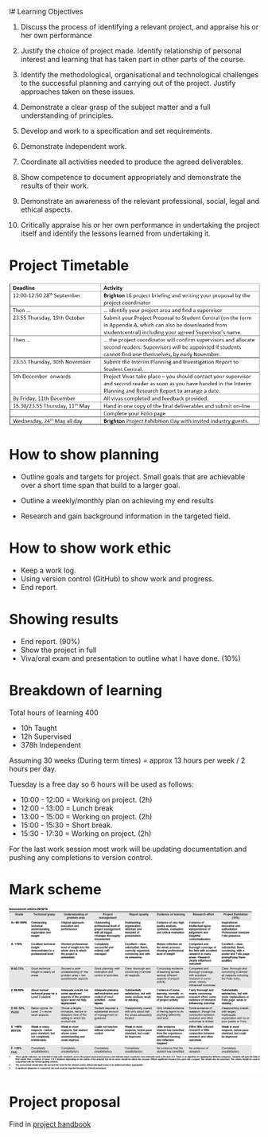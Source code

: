 I# Learning Objectives

1) Discuss the process of identifying a relevant project, and appraise his or her own performance

2) Justify the choice of project made. Identify relationship of personal interest and learning that has taken part in other parts of the course.

3) Identify the methodological, organisational and technological challenges to the successful planning and carrying out of the project. Justify approaches taken on these issues.

4) Demonstrate a clear grasp of the subject matter and a full understanding of principles.

5) Develop and work to a specification and set requirements.

6) Demonstrate independent work.

7) Coordinate all activities needed to produce the agreed deliverables.

8) Show competence to document appropriately and demonstrate the results of their work.

9) Demonstrate an awareness of the relevant professional, social, legal and ethical aspects.

10) Critically appraise his or her own performance in undertaking the project itself and identify the lessons learned from undertaking it.

# Project Timetable

![Project timetable](./Images/projecttimetable.png)


# How to show planning

- Outline goals and targets for project. Small goals that are achievable over a short time span that build to a larger goal.

- Outline a weekly/monthly plan on achieving my end results

- Research and gain background information in the targeted field.

# How to show work ethic

- Keep a work log.
- Using version control (GitHub) to show work and progress.
- End report.

# Showing results
- End report. (90%)
- Show the project in full
- Viva/oral exam and presentation to outline what I have done. (10%)

# Breakdown of learning

Total hours of learning 400

- 10h Taught
- 12h Supervised
- 378h Independent

Assuming 30 weeks (During term times) = approx 13 hours per week / 2 hours per day.

Tuesday is a free day so 6 hours will be used as follows:

- 10:00 - 12:00 = Working on project. (2h)
- 12:00 - 13:00 = Lunch break 
- 13:00 - 15:00 = Working on project. (2h)
- 15:00 - 15:30 = Short break. 
- 15:30 - 17:30 = Working on project. (2h)

For the last work session most work will be updating documentation and pushing any completions to version control. 

# Mark scheme

![Mark Scheme](./Images/markscheme.png)

# Project proposal

Find in [project handbook](https://studentcentral.brighton.ac.uk/bbcswebdav/pid-2748868-dt-content-rid-5130686_1/xid-5130686_1)

